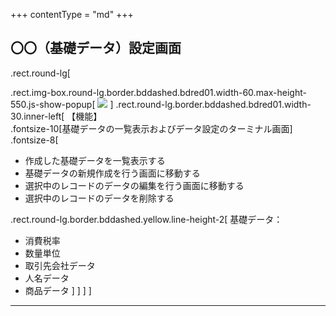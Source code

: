 +++
contentType = "md"
+++


## 〇〇（基礎データ）設定画面

.rect.round-lg[

.rect.img-box.round-lg.border.bddashed.bdred01.width-60.max-height-550.js-show-popup[
![](./resource/screens/10.png)
]
.rect.round-lg.border.bddashed.bdred01.width-30.inner-left[
【機能】  
.fontsize-10[基礎データの一覧表示およびデータ設定のターミナル画面]
.fontsize-8[
- 作成した基礎データを一覧表示する
- 基礎データの新規作成を行う画面に移動する
- 選択中のレコードのデータの編集を行う画面に移動する
- 選択中のレコードのデータを削除する

.rect.round-lg.border.bddashed.yellow.line-height-2[
基礎データ：
- 消費税率
- 数量単位
- 取引先会社データ
- 人名データ
- 商品データ
]
]
]
]

---